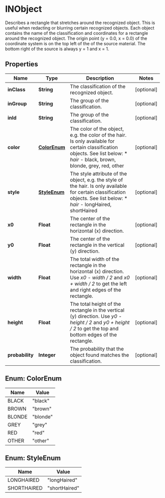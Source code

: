 

# INObject

Describes a rectangle that stretches around the recognized object. This is useful when redacting or blurring certain recognized objects. Each object contains the name of the classification and coordinates for a rectangle around the recognized object. The origin point (y = 0.0, x = 0.0) of the coordinate system is on the top left of the of the source material. The bottom right of the source is always y = 1 and x = 1.

## Properties

Name | Type | Description | Notes
------------ | ------------- | ------------- | -------------
**inClass** | **String** | The classification of the recognized object. |  [optional]
**inGroup** | **String** | The group of the classification. |  [optional]
**inId** | **String** | The group of the classification. |  [optional]
**color** | [**ColorEnum**](#ColorEnum) | The color of the object, e.g. the color of the hair. Is only available for certain classification objects. See list below:  * _hair_ - black, brown, blonde, grey, red, other |  [optional]
**style** | [**StyleEnum**](#StyleEnum) | The style attribute of the object, e.g. the style of the hair. Is only available for certain classification objects. See list below:  * _hair_ - longHaired, shortHaired |  [optional]
**x0** | **Float** | The center of the rectangle in the horizontal (x) direction. |  [optional]
**y0** | **Float** | The center of the rectangle in the vertical (y) direction. |  [optional]
**width** | **Float** | The total width of the rectangle in the horizontal (x) direction. Use _x0 - width / 2_ and _x0 + width / 2_ to get the left and right edges of the rectangle. |  [optional]
**height** | **Float** | The total height of the rectangle in the vertical (y) direction. Use _y0 - height / 2_ and _y0 + height / 2_ to get the top and bottom edges of the rectangle. |  [optional]
**probability** | **Integer** | The probability that the object found matches the classification. |  [optional]



## Enum: ColorEnum

Name | Value
---- | -----
BLACK | &quot;black&quot;
BROWN | &quot;brown&quot;
BLONDE | &quot;blonde&quot;
GREY | &quot;grey&quot;
RED | &quot;red&quot;
OTHER | &quot;other&quot;



## Enum: StyleEnum

Name | Value
---- | -----
LONGHAIRED | &quot;longHaired&quot;
SHORTHAIRED | &quot;shortHaired&quot;




